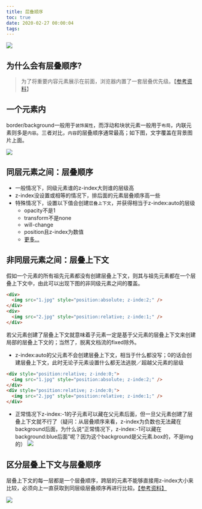 ```yaml
---
title: 层叠顺序
toc: true
date: 2020-02-27 00:00:04
tags:
---
```


![](/img/Snip20200228_15.png)

## 为什么会有层叠顺序?
> 为了将重要内容元素展示在前面，浏览器内置了一套层叠优先级。【[参考资料](https://www.zhangxinxu.com/wordpress/2016/01/understand-css-stacking-context-order-z-index/)】



## 一个元素内
border/background一般用于`装饰属性`，而浮动和块状元素一般用于`布局`，内联元素则多是`内容`。三者对比，`内容`的层叠顺序通常最高；如下图，文字覆盖在背景图片上面。

![](/img/Snip20200229_16.png)



## 同层元素之间：层叠顺序
* 一般情况下，同级元素谁的z-index大则谁的层级高
* z-index没设置或相等的情况下，排后面的元素层叠顺序高一些
* 特殊情况下，设置以下值会创建`层叠上下文`，并获得相当于z-index:auto的层级
	* opacity不是1
	* transform不是none
	* will-change
	* position且z-index为数值
	* [更多...](https://developer.mozilla.org/zh-CN/docs/Web/Guide/CSS/Understanding_z_index/The_stacking_context)



## 非同层元素之间：层叠上下文
假如一个元素的所有祖先元素都没有创建层叠上下文，则其与祖先元素都在一个层叠上下文中，由此可以出现下图的非同级元素之间的覆盖。
```html
<div>
  <img src="1.jpg" style="position:absolute; z-inde:2;" />
</div>
<div>
  <img src="2.jpg" style="position:relative; z-inde:1;" />
</div>
```

若父元素创建了层叠上下文就意味着子元素一定是基于父元素的层叠上下文来创建局部的层叠上下文的；当然了，脱离文档流的fixed除外。

* z-index:auto的父元素不会创建层叠上下文，相当于什么都没写；0的话会创建层叠上下文，此时无论子元素设置什么都无法逃脱／超越父元素的层级
```html
<div style="position:relative; z-inde:0;">
  <img src="1.jpg" style="position:absolute; z-inde:2;" />
</div>
<div style="position:relative; z-inde:0;">
  <img src="2.jpg" style="position:relative; z-inde:1;" />
</div>
```

* 正常情况下z-index:-1的子元素可以藏在父元素后面，但一旦父元素创建了层叠上下文就不行了（疑问：从层叠顺序来看，z-index为负数也无法藏在background后面，为什么说“正常情况下，z-index:-1可以藏在background:blue后面”呢？因为这个background是父元素.box的，不是img的）
![](/img/Snip20200229_19.png)


## 区分层叠上下文与层叠顺序
层叠上下文的每一层都是一个层叠顺序，跨层的元素不能够直接用z-index大小来比较，必须向上一直获取到同层级层叠顺序再进行比较。[【参考资料】](https://developer.mozilla.org/zh-CN/docs/Web/Guide/CSS/Understanding_z_index/The_stacking_context)

![](/img/Snip20200229_21.png)

